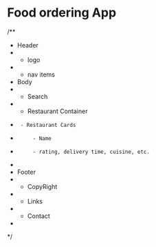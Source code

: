 # Food ordering App 

/**
 * Header
 *  - logo
 *  - nav items
 * Body 
 *  - Search 
 *  - Restaurant Container 
 *      - Restaurant Cards
 *          - Name 
 *          - rating, delivery time, cuisine, etc. 
 * 
 * Footer
 *  - CopyRight
 *  - Links 
 *  - Contact 
 * 
 */